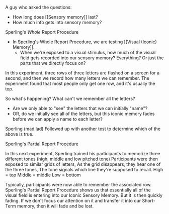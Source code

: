 A guy who asked the questions:
- How long does [[Sensory memory]] last?
- How much info gets into sensory memory?

Sperling's *Whole* Report Procedure

- In Sperling's Whole Report Procedure, we are testing [[Visual (Iconic) Memory]].
	- When we're exposed to a visual stimulus, how much of the visual field gets recorded into our sensory memory?
		Everything? Or just the parts that we directly focus on?
		
In this experiment, three rows of three letters are flashed on a screen for a second, and then we record how many letters we can remember.
The experiment found that most people only get one row, and it's usually the top.

So what's happening? What can't we remember all the letters?
- Are we only able to "see" the letters that we can initially "name"?
- OR, do we initially see all of the letters, but this iconic memory fades before we can apply a name to each letter?

Sperling (mad lad) Followed up with another test to determine which of the above is true.


Sperling's Partial Report Procedure

In this next experiment, Sperling trained his participants to memorize three different tones (high, middle and low pitched tone)
Participants were then exposed to similar grids of letters, As the grid disappears, they hear one of the three tones, The tone signals which line they're supposed to recall.
High = top
Middle = middle
Low = bottom


Typically, participants were now able to remember the associated row.
Sperling's Partial Report Procedure shows us that essentially all of the visual field is entering into our Iconic Sensory Memory.
But it is then quickly fading. If we don't focus our attention on it and transfer it into our Short-Term memory,
then it will fade and be lost.
